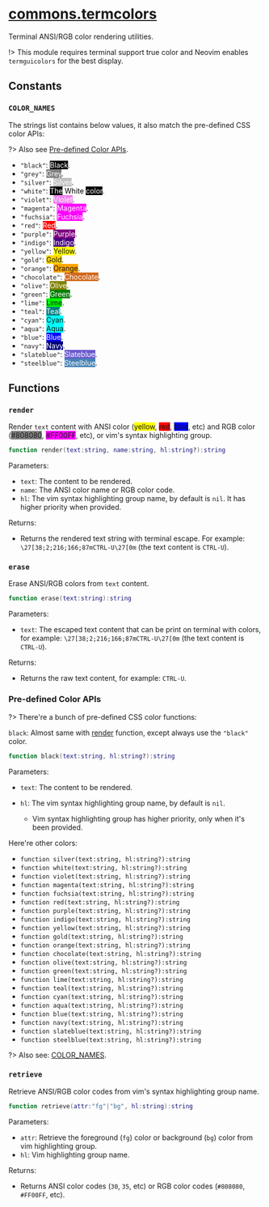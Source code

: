 <!-- markdownlint-disable MD001 MD013 MD034 MD033 MD051 MD024 -->

# [commons.termcolors](https://github.com/linrongbin16/commons.nvim/blob/main/lua/commons/termcolors.lua)

Terminal ANSI/RGB color rendering utilities.

!> This module requires terminal support true color and Neovim enables `termguicolors` for the best display.

## Constants

### `COLOR_NAMES`

The strings list contains below values, it also match the pre-defined CSS color APIs:

?> Also see [Pre-defined Color APIs](#pre-defined-color-apis).

- `"black"`: <span style='background-color:black; color:white'>Black</span>.
- `"grey"`: <span style='background-color:grey; color:white'>Grey</span>.
- `"silver"`: <span style='background-color:silver; color:white'>Silver</span>.
- `"white"`: <span style='background-color:black; color:white'>The<span style='background-color:white; color:black'> White </span>color</span>.
- `"violet"`: <span style='background-color:violet; color:white'>Violet</span>.
- `"magenta"`: <span style='background-color:magenta; color:white'>Magenta</span>.
- `"fuchsia"`: <span style='background-color:fuchsia; color:white'>Fuchsia</span>.
- `"red"`: <span style='background-color:red; color:white'>Red</span>.
- `"purple"`: <span style='background-color:purple; color:white'>Purple</span>.
- `"indigo"`: <span style='background-color:indigo; color:white'>Indigo</span>.
- `"yellow"`: <span style='background-color:yellow'>Yellow</span>.
- `"gold"`: <span style='background-color:gold'>Gold</span>.
- `"orange"`: <span style='background-color:orange'>Orange</span>.
- `"chocolate"`: <span style='background-color:chocolate; color:white'>Chocolate</span>.
- `"olive"`: <span style='background-color:olive; color:white'>Olive</span>.
- `"green"`: <span style='background-color:green; color:white'>Green</span>.
- `"lime"`: <span style='background-color:lime'>Lime</span>.
- `"teal"`: <span style='background-color:teal; color:white'>Teal</span>.
- `"cyan"`: <span style='background-color:cyan'>Cyan</span>.
- `"aqua"`: <span style='background-color:aqua'>Aqua</span>.
- `"blue"`: <span style='background-color:blue; color:white'>Blue</span>.
- `"navy"`: <span style='background-color:navy; color:white'>Navy</span>.
- `"slateblue"`: <span style='background-color:slateblue; color:white'>Slateblue</span>.
- `"steelblue"`: <span style='background-color:steelblue; color:white'>Steelblue</span>.

## Functions

### `render`

Render `text` content with ANSI color (<span style='background-color:yellow'>yellow</span>, <span style='background-color:red'>red</span>, <span style='background-color:blue'>blue</span>, etc) and RGB color (<span style='background-color:#808080'>#808080</span>, <span style='background-color:#FF00FF'>#FF00FF</span>, etc), or vim's syntax highlighting group.

```lua
function render(text:string, name:string, hl:string?):string
```

Parameters:

- `text`: The content to be rendered.
- `name`: The ANSI color name or RGB color code.
- `hl`: The vim syntax highlighting group name, by default is `nil`. It has higher priority when provided.

Returns:

- Returns the rendered text string with terminal escape. For example: `\27[38;2;216;166;87mCTRL-U\27[0m` (the text content is `CTRL-U`).

### `erase`

Erase ANSI/RGB colors from `text` content.

```lua
function erase(text:string):string
```

Parameters:

- `text`: The escaped text content that can be print on terminal with colors, for example: `\27[38;2;216;166;87mCTRL-U\27[0m` (the text content is `CTRL-U`).

Returns:

- Returns the raw text content, for example: `CTRL-U`.

### Pre-defined Color APIs

?> There're a bunch of pre-defined CSS color functions:

`black`: Almost same with [render](#render) function, except always use the `"black"` color.

```lua
function black(text:string, hl:string?):string
```

Parameters:

- `text`: The content to be rendered.
- `hl`: The vim syntax highlighting group name, by default is `nil`.

  - Vim syntax highlighting group has higher priority, only when it's been provided.

Here're other colors:

- `function silver(text:string, hl:string?):string`
- `function white(text:string, hl:string?):string`
- `function violet(text:string, hl:string?):string`
- `function magenta(text:string, hl:string?):string`
- `function fuchsia(text:string, hl:string?):string`
- `function red(text:string, hl:string?):string`
- `function purple(text:string, hl:string?):string`
- `function indigo(text:string, hl:string?):string`
- `function yellow(text:string, hl:string?):string`
- `function gold(text:string, hl:string?):string`
- `function orange(text:string, hl:string?):string`
- `function chocolate(text:string, hl:string?):string`
- `function olive(text:string, hl:string?):string`
- `function green(text:string, hl:string?):string`
- `function lime(text:string, hl:string?):string`
- `function teal(text:string, hl:string?):string`
- `function cyan(text:string, hl:string?):string`
- `function aqua(text:string, hl:string?):string`
- `function blue(text:string, hl:string?):string`
- `function navy(text:string, hl:string?):string`
- `function slateblue(text:string, hl:string?):string`
- `function steelblue(text:string, hl:string?):string`

?> Also see: [COLOR_NAMES](#color_names).

### `retrieve`

Retrieve ANSI/RGB color codes from vim's syntax highlighting group name.

```lua
function retrieve(attr:"fg"|"bg", hl:string):string
```

Parameters:

- `attr`: Retrieve the foreground (`fg`) color or background (`bg`) color from vim highlighting group.
- `hl`: Vim highlighting group name.

Returns:

- Returns ANSI color codes (`30`, `35`, etc) or RGB color codes (`#808080`, `#FF00FF`, etc).
